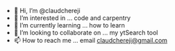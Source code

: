 - 👋 Hi, I’m @claudchereji
- 👀 I’m interested in ... code and carpentry
- 🌱 I’m currently learning ... how to learn
- 💞️ I’m looking to collaborate on ... my ytSearch tool
- 📫 How to reach me ... email claudchereji@gmail.com

<!---
claudchereji/claudchereji is a ✨ special ✨ repository because its `README.md` (this file) appears on your GitHub profile.
You can click the Preview link to take a look at your changes.
--->
